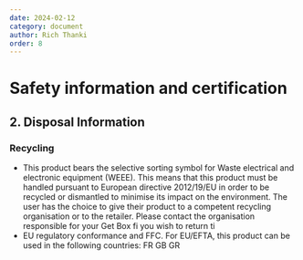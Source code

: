 ```yaml
---
date: 2024-02-12
category: document
author: Rich Thanki
order: 8
---
```

<style>h1,h2,h3,h4 { border-bottom: 0; } </style>

# Safety information and certification

## 2. Disposal Information
### Recycling

* This product bears the selective sorting symbol for Waste electrical and electronic equipment (WEEE). This means that this product must be handled pursuant to European directive 2012/19/EU in order to be recycled or dismantled to minimise its impact on the environment.
The user has the choice to give their product to a competent recycling organisation or to the retailer. Please contact the organisation responsible for your Get Box fi you wish to return ti
* EU regulatory conformance and FFC. For EU/EFTA, this product can be used in the following countries: FR GB GR
